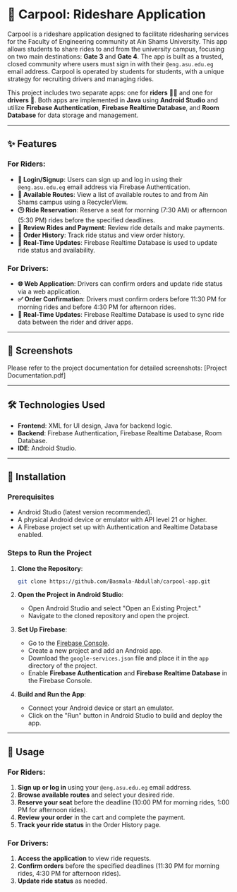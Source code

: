 # 🚗 Carpool: Rideshare Application

Carpool is a rideshare application designed to facilitate ridesharing services for the Faculty of Engineering community at Ain Shams University. This app allows students to share rides to and from the university campus, focusing on two main destinations: **Gate 3** and **Gate 4**. The app is built as a trusted, closed community where users must sign in with their `@eng.asu.edu.eg` email address. Carpool is operated by students for students, with a unique strategy for recruiting drivers and managing rides.

This project includes two separate apps: one for **riders** 🚶‍♂️ and one for **drivers** 🚕. Both apps are implemented in **Java** using **Android Studio** and utilize **Firebase Authentication**, **Firebase Realtime Database**, and **Room Database** for data storage and management.

---

## ✨ Features

### For Riders:
- **🔐 Login/Signup**: Users can sign up and log in using their `@eng.asu.edu.eg` email address via Firebase Authentication.
- **📍 Available Routes**: View a list of available routes to and from Ain Shams campus using a RecyclerView.
- **🕒 Ride Reservation**: Reserve a seat for morning (7:30 AM) or afternoon (5:30 PM) rides before the specified deadlines.
- **🛒 Review Rides and Payment**: Review ride details and make payments.
- **📜 Order History**: Track ride status and view order history.
- **🔄 Real-Time Updates**: Firebase Realtime Database is used to update ride status and availability.

### For Drivers:
- **🌐 Web Application**: Drivers can confirm orders and update ride status via a web application.
- **✅ Order Confirmation**: Drivers must confirm orders before 11:30 PM for morning rides and before 4:30 PM for afternoon rides.
- **🔄 Real-Time Updates**: Firebase Realtime Database is used to sync ride data between the rider and driver apps.

---

## 📸 Screenshots
Please refer to the project documentation for detailed screenshots: [Project Documentation.pdf]

---

## 🛠️ Technologies Used

- **Frontend**: XML for UI design, Java for backend logic.
- **Backend**: Firebase Authentication, Firebase Realtime Database, Room Database.
- **IDE**: Android Studio.
---

## 🚀 Installation

### Prerequisites
- Android Studio (latest version recommended).
- A physical Android device or emulator with API level 21 or higher.
- A Firebase project set up with Authentication and Realtime Database enabled.

### Steps to Run the Project
1. **Clone the Repository**:
   ```bash
   git clone https://github.com/Basmala-Abdullah/carpool-app.git
   ```
2. **Open the Project in Android Studio**:
   - Open Android Studio and select "Open an Existing Project."
   - Navigate to the cloned repository and open the project.

3. **Set Up Firebase**:
   - Go to the [Firebase Console](https://console.firebase.google.com/).
   - Create a new project and add an Android app.
   - Download the `google-services.json` file and place it in the `app` directory of the project.
   - Enable **Firebase Authentication** and **Firebase Realtime Database** in the Firebase Console.

4. **Build and Run the App**:
   - Connect your Android device or start an emulator.
   - Click on the "Run" button in Android Studio to build and deploy the app.

---

## 🎯 Usage

### For Riders:
1. **Sign up or log in** using your `@eng.asu.edu.eg` email address.
2. **Browse available routes** and select your desired ride.
3. **Reserve your seat** before the deadline (10:00 PM for morning rides, 1:00 PM for afternoon rides).
4. **Review your order** in the cart and complete the payment.
5. **Track your ride status** in the Order History page.

### For Drivers:
1. **Access the application** to view ride requests.
2. **Confirm orders** before the specified deadlines (11:30 PM for morning rides, 4:30 PM for afternoon rides).
3. **Update ride status** as needed.
